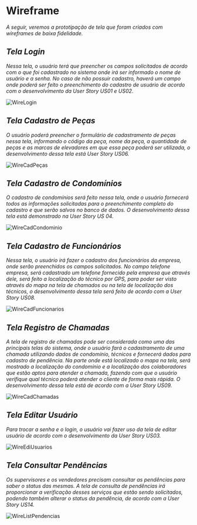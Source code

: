 # Wireframe

_A seguir, veremos a prototipação de tela que foram criados com wireframes de baixa fidelidade._

##
## _Tela Login_

_Nessa tela, o usuário terá que preencher os campos solicitados de acordo com o que foi cadastrado no sistema onde irá ser informado o nome de usuário e a senha. No caso de não possuir cadastro, haverá um campo onde poderá ser feito o preenchimento do cadastro de usuário de acordo com o desenvolvimento da User Story US01 e US02_.

![WireLogin](https://user-images.githubusercontent.com/11911334/58726844-2b4a7880-83b9-11e9-8f62-c215d1ed9d6c.png)


##
## _Tela Cadastro de Peças_

_O usuário poderá preencher o formulário de cadastramento de peças nessa tela, informando o código da peça, nome da peça, a quantidade de peças e as marcas de elevadores em que essa peça poderá ser utilizada, o desenvolvimento dessa tela está User Story US06._ 

![WireCadPeças](https://user-images.githubusercontent.com/11911334/58726791-035b1500-83b9-11e9-8bd8-c3b7ef2443d7.png)


##
## _Tela Cadastro de Condomínios_

_O cadastro de condomínios será feito nessa tela, onde o usuário fornecerá todos as informações solicitadas para o preenchimento completo do cadastro e que serão salvos no banco de dados. O desenvolvimento dessa tela está demonstrado na User Story US 04._

![WireCadCondominio](https://user-images.githubusercontent.com/11911334/58726720-dad31b00-83b8-11e9-94a0-eccb30f3d8c9.png)


##
## _Tela Cadastro de Funcionários_

_Nessa tela, o usuário irá fazer o cadastro dos funcionários da empresa, onde serão preenchidos os campos solicitados. No campo telefone empresa, será cadastrado um telefone fornecido pela empresa que através dele, será feito a localização do técnico por GPS, para poder ser visto através do mapa na tela de chamados ou na tela de localização dos técnicos, o desenvolvimento dessa tela será feito de acordo com a User Story US08._

![WireCadFuncionarios](https://user-images.githubusercontent.com/11911334/58726748-eaeafa80-83b8-11e9-9375-e7468310a259.png)


##
## _Tela Registro de Chamadas_

_A tela de registro de chamadas pode ser considerada como uma das principais telas do sistema, onde o usuário fará o cadastramento de uma chamada utilizando dados de condomínio, técnicos e fornecerá dados para cadastro de pendência. Na parte onde está localizado o mapa na tela, será mostrado a localização do condomínio e a localização dos colaboradores que estão aptos para atender a chamada, fazendo com que o usuário verifique qual técnico poderá atender o cliente de forma mais rápida. O desenvolvimento dessa tela está de acordo com a User Story US09._

![WireCadChamadas](https://user-images.githubusercontent.com/11911334/58726694-c68f1e00-83b8-11e9-9d25-c788dfb5ad24.png)


##
## _Tela Editar Usuário_

_Para trocar a senha e o login, o usuário vai fazer uso da tela de editar usuário de acordo com o desenvolvimento da User Story US03._

![WireEdiUsuarios](https://user-images.githubusercontent.com/11911334/58726808-11a93100-83b9-11e9-9346-14a892942b9b.png)


## 
## _Tela Consultar Pendências_

_Os supervisores e os vendedores precisam consultar as pendências para saber o status das mesmas. A tela de consulta de pendências irá proporcionar a verificação desses serviços que estão sendo solicitados, podendo também alterar o status da pendência, de acordo com a User Story US14._

![WireListPendencias](https://user-images.githubusercontent.com/11911334/58726832-1e2d8980-83b9-11e9-9e02-6a39c5c57e7b.png)

